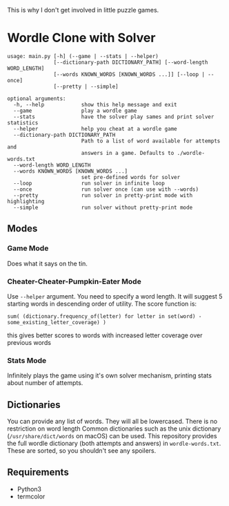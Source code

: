 This is why I don't get involved in little puzzle games.

# Wordle Clone with Solver

```
usage: main.py [-h] (--game | --stats | --helper)
               [--dictionary-path DICTIONARY_PATH] [--word-length WORD_LENGTH]
               [--words KNOWN_WORDS [KNOWN_WORDS ...]] [--loop | --once]
               [--pretty | --simple]

optional arguments:
  -h, --help            show this help message and exit
  --game                play a wordle game
  --stats               have the solver play sames and print solver statistics
  --helper              help you cheat at a wordle game
  --dictionary-path DICTIONARY_PATH
                        Path to a list of word available for attempts and
                        answers in a game. Defaults to ./wordle-words.txt
  --word-length WORD_LENGTH
  --words KNOWN_WORDS [KNOWN_WORDS ...]
                        set pre-defined words for solver
  --loop                run solver in infinite loop
  --once                run solver once (can use with --words)
  --pretty              run solver in pretty-print mode with highlighting
  --simple              run solver without pretty-print mode
```

## Modes

### Game Mode
Does what it says on the tin.

### Cheater-Cheater-Pumpkin-Eater Mode
Use `--helper` argument. You need to specify a word length.
It will suggest 5 starting words in descending order of utility.
The score function is:
```
sum( (dictionary.frequency_of(letter) for letter in set(word) - some_existing_letter_coverage) )
```
this gives better scores to words with increased letter coverage over previous words

### Stats Mode
Infinitely plays the game using it's own solver mechanism, printing stats about number of attempts.


## Dictionaries
You can provide any list of words.
They will all be lowercased.
There is no restriction on word length
Common dictionaries such as the unix dictionary (`/usr/share/dict/words` on macOS) can be used.
This repository provides the full wordle dictionary (both attempts and answers) in `wordle-words.txt`.
These are sorted, so you shouldn't see any spoilers.

## Requirements
- Python3
- termcolor
